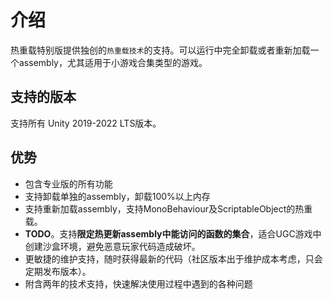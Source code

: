 # 介绍

热重载特别版提供独创的`热重载技术`的支持。可以运行中完全卸载或者重新加载一个assembly，尤其适用于小游戏合集类型的游戏。

## 支持的版本

支持所有 Unity 2019-2022 LTS版本。

## 优势

- 包含专业版的所有功能
- 支持卸载单独的assembly，卸载100%以上内存
- 支持重新加载assembly，支持MonoBehaviour及ScriptableObject的热重载。
- **TODO**。支持**限定热更新assembly中能访问的函数的集合**，适合UGC游戏中创建沙盒环境，避免恶意玩家代码造成破坏。
- 更敏捷的维护支持，随时获得最新的代码（社区版本出于维护成本考虑，只会定期发布版本）。
- 附含两年的技术支持，快速解决使用过程中遇到的各种问题

